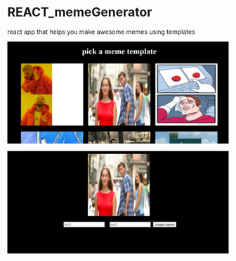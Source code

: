 # REACT_memeGenerator
react app that helps you make awesome memes using templates

![alt text](https://github.com/veeralsharma/REACT_memeGenerator/blob/master/Capture.PNG)


![alt text](https://github.com/veeralsharma/REACT_memeGenerator/blob/master/2.PNG)
